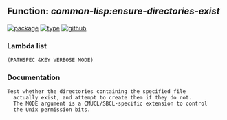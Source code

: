 ## Function: ***common-lisp:ensure-directories-exist***
[![package](https://img.shields.io/badge/Package-COMMON--LISP-5f9ea0.svg?style=social&colorA=999999)](../) [![type](https://img.shields.io/badge/Type-Function-5f9ea0.svg?style=social&colorA=999999)](../#function) [![github](https://img.shields.io/badge/GitHub-View_the_source-5f9ea0.svg?style=social&colorA=999999&logo=github)](https://github.com/sbcl/sbcl/blob/master/src/code/filesys.lisp/) 
### Lambda list
```
(PATHSPEC &KEY VERBOSE MODE)
```
### Documentation
```
Test whether the directories containing the specified file
  actually exist, and attempt to create them if they do not.
  The MODE argument is a CMUCL/SBCL-specific extension to control
  the Unix permission bits.
```
